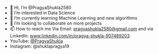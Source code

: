 - 👋 Hi, I’m @PragyaShukla2580
- 👀 I’m interested in Data Science
- 🌱 I’m currently learning Machine Learning and new algorithms 
- 💞️ I’m looking to collaborate on more projects
- 📫 How to reach me Via Email: pragyashukla2580@gmail.com and via LinkedIn: www.linkedin.com/in/pragya-shukla-907489203
- YouTube: [@PragyaShukla](https://www.youtube.com/playlist?list=PLcBLDhRhIaI0ba4UCU_qZX3fzHr4g2U5b)
- Instagram: @shuklapragya19



